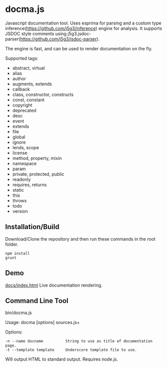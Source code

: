docma.js
========

Javascript documentation tool. Uses esprima for parsing and a custom
type inference(https://github.com/j5g3/inference) engine for analysis.
It supports JSDOC style comments using
j5g3.jsdoc-parser(https://github.com/j5g3/jsdoc-parser). 

The engine is fast, and can be used to render documentation on the fly.

Supported tags:

- abstract, virtual
- alias
- author
- augments, extends
- callback
- class, constructor, constructs
- const, constant
- copyright
- deprecated
- desc
- event
- extends
- file
- global
- ignore
- lends, scope
- license
- method, property, mixin
- namespace
- param
- private, protected, public
- readonly
- requires, returns
- static
- this
- throws
- todo
- version

Installation/Build
------------------

Download/Clone the repository and then run these commands in the root folder.

	npm install
	grunt

Demo
----

[docs/index.html](http://j5g3.github.io/docma/docs)
	Live documentation rendering.
	
	
Command Line Tool
-----------------

bin/docma.js

Usage: docma [options] sources.js+

Options:

	-n --name docname          String to use as title of documentation page.
	-t --template template     Underscore template file to use.

Will output HTML to standard output. Requires node.js.
